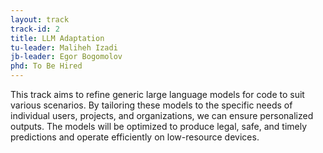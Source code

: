```yaml
---
layout: track
track-id: 2
title: LLM Adaptation
tu-leader: Maliheh Izadi
jb-leader: Egor Bogomolov
phd: To Be Hired
---
```


This track aims to refine generic large language models for code to suit various scenarios. By tailoring these models to the specific needs of individual users, projects, and organizations, we can ensure personalized outputs. The models will be optimized to produce legal, safe, and timely predictions and operate efficiently on low-resource devices.